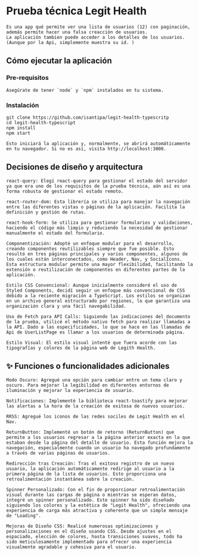 # Prueba técnica Legit Health

    Es una app qué permite ver una lista de usuarios (12) con paginación, además permite hacer una falsa creacción de usuarios.
    La aplicación tambien puede acceder a los detalles de los usuarios. (Aunque por la Api, simplemente muestra su id. )

## Cómo ejecutar la aplicación

### Pre-requisitos

    Asegúrate de tener `node` y `npm` instalados en tu sistema.

### Instalación

    git clone https://github.com/isantipa/legit-health-typescritp
    cd legit-health-typescript
    npm install
    npm start

    Esto iniciará la aplicación y, normalmente, se abrirá automáticamente en tu navegador. Si no es así, visita http://localhost:3000.

## Decisiones de diseño y arquitectura

    react-query: Elegí react-query para gestionar el estado del servidor ya que era uno de los requisitos de la prueba técnica, aún así es una forma robusta de gestionar el estado remoto.

    react-router-dom: Esta librería se utiliza para manejar la navegación entre las diferentes vistas o páginas de la aplicación. Facilita la definición y gestión de rutas.

    react-hook-form: Se utiliza para gestionar formularios y validaciones, haciendo el código más limpio y reduciendo la necesidad de gestionar manualmente el estado del formulario.

    Componentización: Adopté un enfoque modular para el desarrollo, creando componentes reutilizables siempre que fue posible. Esto resultó en tres páginas principales y varios componentes, algunos de los cuales están interconectados, como Header, Nav, y SocialIcons. Esta estructura modular permite una mayor flexibilidad, facilitando la extensión o reutilización de componentes en diferentes partes de la aplicación.

    Estilo CSS Convencional: Aunque inicialmente consideré el uso de Styled Components, decidí seguir un enfoque más convencional de CSS debido a la reciente migración a TypeScript. Los estilos se organizan en un archivo general estructurado por regiones, lo que garantiza una organización clara y una fácil navegabilidad.

    Uso de Fetch para API Calls: Siguiendo las indicaciones del documento de la prueba, utilicé el método nativo fetch para realizar llamadas a la API. Dado a las especificidades, lo que se hace en las llamadas de Api de UserListPage es llamar a los usuarios de determinada página.

    Estilo Visual: El estilo visual intenté que fuera acorde con las tipografías y colores de la página web de Legith Health.

## ✨ Funciones o funcionalidades adicionales

    Modo Oscuro: Agregué una opción para cambiar entre un tema claro y oscuro. Para mejorar la legibilidad en diferentes entornos de iluminación y mejorar la experiencia de usuario.

    Notificaciones: Implementé la biblioteca react-toastify para mejorar las alertas a la hora de la creación de exitosa de nuevos usuarios.

    RRSS: Agregué los iconos de las redes sociles de Legit Health en el Nav.

    ReturnButton: Implementé un botón de retorno (ReturnButton) que permite a los usuarios regresar a la página anterior exacta en la que estaban desde la página del detalle de usuario. Esta función mejora la navegación, especialmente cuando un usuario ha navegado profundamente a través de varias páginas de usuarios.

    Redirección tras Creación: Tras el exitoso registro de un nuevo usuario, la aplicación automáticamente redirige al usuario a la primera página de la lista de usuarios. Esto proporciona una retroalimentación instantánea sobre la creación.

    Spinner Personalizado: Con el fin de proporcionar retroalimentación visual durante las cargas de página o mientras se esperan datos, integré un spinner personalizado. Este spinner ha sido diseñado siguiendo los colores y la estética de "Legit Health", ofreciendo una experiencia de carga más atractiva y coherente que un simple mensaje de "Loading".

    Mejoras de Diseño CSS: Realicé numerosas optimizaciones y personalizaciones en el diseño usando CSS. Desde ajustes en el espaciado, elección de colores, hasta transiciones suaves, todo ha sido meticulosamente implementado para ofrecer una experiencia visualmente agradable y cohesiva para el usuario.
